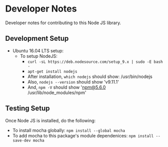 # Developer Notes

Developer notes for contributing to this Node JS library.

## Development Setup

  - Ubuntu 16.04 LTS setup:
    - To setup NodeJS:
      - ``` curl -sL https://deb.nodesource.com/setup_9.x | sudo -E bash - ```
      - ``` apt-get install nodejs ```
      - After installation, ``` which nodejs ``` should show: /usr/bin/nodejs
      - Also, ``` nodejs --version ``` should show 'v9.11.1'
      - And, ``` npm -V ``` should show 'npm@5.6.0 /usr/lib/node_modules/npm'

## Testing Setup

Once Node JS is installed, do the following:

  - To install mocha globally: ``` npm install --global mocha ```
  - To add mocha to this package's module dependenices: ``` npm install --save-dev mocha ```

